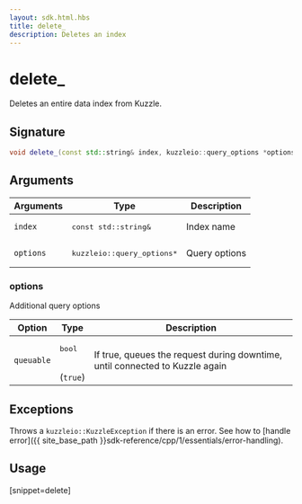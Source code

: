 ```yaml
---
layout: sdk.html.hbs
title: delete_
description: Deletes an index
---
```


# delete_

Deletes an entire data index from Kuzzle.

## Signature

```cpp
void delete_(const std::string& index, kuzzleio::query_options *options = null)
```

## Arguments

| Arguments | Type          | Description       |
| --------- | ------------- | ------------------|
| `index`   | <pre>const std::string&</pre>   | Index name     |
| `options` | <pre>kuzzleio::query_options*</pre> | Query options |

### options

Additional query options

| Option     | Type    | Description                       | 
| ---------- | ------- | --------------------------------- | 
| `queuable` | <pre>bool</pre><br/>(`true`) | If true, queues the request during downtime, until connected to Kuzzle again |

## Exceptions

Throws a `kuzzleio::KuzzleException` if there is an error. See how to [handle error]({{ site_base_path }}sdk-reference/cpp/1/essentials/error-handling).

## Usage

[snippet=delete]
